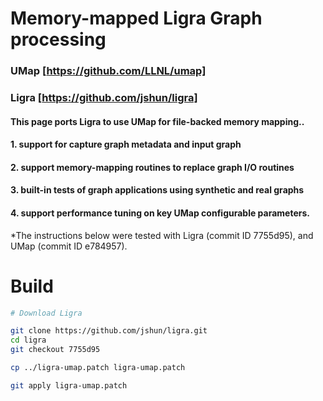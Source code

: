 # Memory-mapped Ligra Graph processing


### UMap [https://github.com/LLNL/umap]

### Ligra [https://github.com/jshun/ligra]

#### This page ports Ligra to use UMap for file-backed memory mapping..
#### 1. support for capture graph metadata and input graph
#### 2. support memory-mapping routines to replace graph I/O routines
#### 3. built-in tests of graph applications using synthetic and real graphs
#### 4. support performance tuning on key UMap configurable parameters.

*The instructions below were tested with Ligra (commit ID 7755d95), and UMap (commit ID e784957).

# Build

```bash
# Download Ligra

git clone https://github.com/jshun/ligra.git
cd ligra
git checkout 7755d95

cp ../ligra-umap.patch ligra-umap.patch

git apply ligra-umap.patch

```


